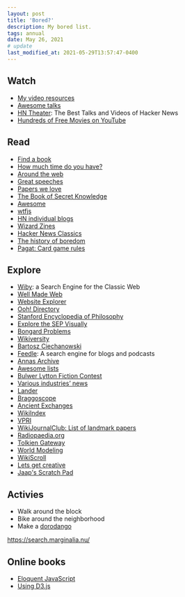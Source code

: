 ```yaml
---
layout: post
title: 'Bored?'
description: My bored list.
tags: annual
date: May 26, 2021
# update
last_modified_at: 2021-05-29T13:57:47-0400
---
```


## Watch
- [My video resources](https://lukasmurdock.com/video/)
- [Awesome talks](https://github.com/JanVanRyswyck/awesome-talks)
- [HN Theater](https://yahnd.com/theater/): The Best Talks and Videos of Hacker News
- [Hundreds of Free Movies on YouTube](https://www.openculture.com/2023/01/watch-hundreds-of-free-movies-on-youtube.html)

## Read
- [Find a book](/finding-books/)
- [How much time do you have?](https://thereformedbroker.com/2013/07/28/how-much-time-do-you-have/)
- [Around the web](https://lukasmurdock.com/aroundtheweb/)
- [Great speeches](https://jamesclear.com/great-speeches)
- [Papers we love](https://github.com/papers-we-love/papers-we-love)
- [The Book of Secret Knowledge](https://github.com/trimstray/the-book-of-secret-knowledge)
- [Awesome](https://github.com/sindresorhus/awesome)
- [wtfjs](https://github.com/denysdovhan/wtfjs)
- [HN individual blogs](https://news.ycombinator.com/item?id=27302195)
- [Wizard Zines](https://wizardzines.com/comics/)
- [Hacker News Classics](https://jsomers.net/hn/)
- [The history of boredom](https://www.freethink.com/culture/history-of-boredom)
- [Pagat: Card game rules](https://www.pagat.com/)

## Explore
- [Wiby](https://wiby.me/): a Search Engine for the Classic Web
- [Well Made Web](https://wmw.thran.uk/)
- [Website Explorer](https://explore.marginalia.nu/view)
- [Ooh! Directory](https://ooh.directory/)
- [Stanford Encyclopedia of Philosophy](https://plato.stanford.edu/)
- [Explore the SEP Visually](https://www.visualizingsep.com/)
- [Bongard Problems](http://www.foundalis.com/res/bps/bpidx.htm)
- [Wikiversity](https://en.wikiversity.org/wiki/Wikiversity:Main_Page)
- [Bartosz Ciechanowski](https://ciechanow.ski/)
- [Feedle](https://feedle.world/): A search engine for blogs and podcasts
- [Annas Archive](https://annas-archive.org/about)
- [Awesome lists](https://github.com/sindresorhus/awesome)
- [Bulwer Lytton Fiction Contest](https://www.bulwer-lytton.com/)
- [Various industries’ news](https://news.ycombinator.com/item?id=34093597)
- [Lander](https://ehmorris.com/lander/)
- [Braggoscope](https://www.braggoscope.com/)
- [Ancient Exchanges](https://exchanges.uiowa.edu/ancient/)
- [WikiIndex](https://wikiindex.org/Welcome)
- [VPRI](http://www.vpri.org/)
- [WikiJournalClub: List of landmark papers](https://www.wikijournalclub.org/wiki/WikiJournalClub:List_of_landmark_papers)
- [Radiopaedia.org](https://radiopaedia.org/)
- [Tolkien Gateway](https://tolkiengateway.net/wiki/Eucatastrophe)
- [World Modeling](https://www.lesswrong.com/tag/world-modeling)
- [WikiScroll](https://wikiscroll.blankenship.io/)
- [Lets get creative](https://www.bryanbraun.com/lets-get-creative/)
- [Jaap's Scratch Pad](https://www.jaapsch.net/)

## Activies
- Walk around the block
- Bike around the neighborhood
- Make a [dorodango](https://www.laurenceking.com/blog/2019/09/26/dorodango-blog/)

https://search.marginalia.nu/

## Online books
- [Eloquent JavaScript](https://eloquentjavascript.net/)
- [Using D3.js](http://using-d3js.com/index.html)
